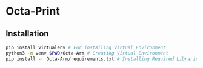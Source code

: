 # Octa-Print

## Installation 
```bash
pip install virtualenv # For installing Virtual Environment
python3 -m venv $PWD/Octa-Arm # Creating Virtual Environment
pip install -r Octa-Arm/requirements.txt # Installing Required Libraries
```